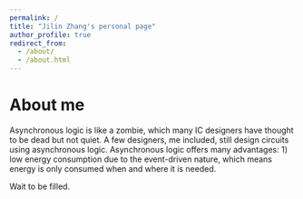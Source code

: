 ```yaml
---
permalink: /
title: "Jilin Zhang's personal page"
author_profile: true
redirect_from: 
  - /about/
  - /about.html
---
```



About me
======
Asynchronous logic is like a zombie, which many IC designers have thought to be dead but not quiet. A few designers, me included, still design circuits using asynchronous logic. Asynchronous logic offers many advantages: 1) low energy consumption due to the event-driven nature, which means energy is only consumed when and where it is needed.

Wait to be filled.

